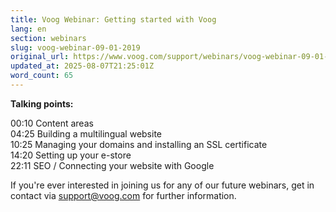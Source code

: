 ```yaml
---
title: Voog Webinar: Getting started with Voog
lang: en
section: webinars
slug: voog-webinar-09-01-2019
original_url: https://www.voog.com/support/webinars/voog-webinar-09-01-2019
updated_at: 2025-08-07T21:25:01Z
word_count: 65
---
```

**Talking points:**  

00:10 Content areas  
04:25 Building a multilingual website  
10:25 Managing your domains and installing an SSL certificate  
14:20 Setting up your e-store  
22:11 SEO / Connecting your website with Google  
  
If you're ever interested in joining us for any of our future webinars, get in contact via [support@voog.com](mailto:support@voog.com) for further information.
